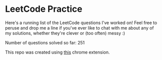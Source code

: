 # LeetCode Practice

Here's a running list of the LeetCode questions I've worked on! Feel free to peruse and drop me a line if you've ever like to chat with me about any of my solutions, whether they're clever or (too often) messy :)

Number of questions solved so far: 251

This repo was created using [this](https://github.com/QasimWani/LeetHub) chrome extension.
